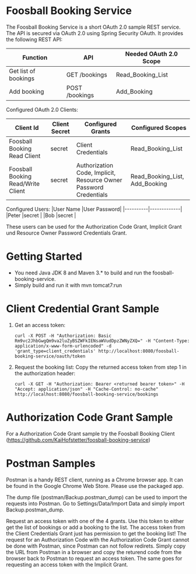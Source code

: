 Foosball Booking Service
========================
The Foosball Booking Service is a short OAuth 2.0 sample REST service.
The API is secured via OAuth 2.0 using Spring Security OAuth.
It provides the following REST API:

|Function             |API                         |Needed OAuth 2.0 Scope |
|---------------------|----------------------------|-----------------------|
|Get list of bookings |GET /bookings               |Read_Booking_List      |
|Add booking          |POST /bookings              |Add_Booking            |

Configured OAuth 2.0 Clients:

|Client Id                          |Client Secret |Configured Grants  |Configured Scopes              |
|-----------------------------------|--------------|-------------------|-------------------------------|
|Foosball Booking Read Client       |secret        |Client Credentials |Read_Booking_List              |
|Foosball Booking Read/Write Client |secret        |Authorization Code, Implicit, Resource Owner Password Credentials |Read_Booking_List, Add_Booking |

Configured Users:
|User Name |User Password|
|----------|-------------|
|Peter     |secret       |
|Bob       |secret       |

These users can be used for the Authorization Code Grant, Implicit Grant und Resource Owner Password Credentials Grant.

Getting Started 
===============
* You need Java JDK 8 and Maven 3.* to build and run the foosball-booking-service. 
* Simply build and run it with mvn tomcat7:run

Client Credential Grant Sample
==============================

1. Get an access token:
   ```HTTP
   curl -X POST -H "Authorization: Basic Rm9vc2JhbGwgQm9va2luZyBSZWFkIENsaWVudDpzZWNyZXQ=" -H "Content-Type:    application/x-www-form-urlencoded" -d 'grant_type=client_credentials' http://localhost:8080/foosball-booking-service/oauth/token
   ```
   
2. Request the booking list:
   Copy the returned access token from step 1 in the authorization header:
   ```HTTP
   curl -X GET -H "Authorization: Bearer <returned bearer token>" -H "Accept: application/json" -H "Cache-Control: no-cache" http://localhost:8080/foosball-booking-service/bookings
   ```

Authorization Code Grant Sample
===============================
For a Authorization Code Grant sample try the Foosball Booking Client (https://github.com/KaiHofstetter/foosball-booking-service)

Postman Samples
===============
Postman is a handy REST client, running as a Chrome browser app. It can be found in the Google Chrome Web Store. Please use the packaged app.

The dump file (postman/Backup.postman_dump) can be used to import the requests into Postman. Go to Settings/Data/Import Data and simply import Backup.postman_dump.

Request an access token with one of the 4 grants. Use this token to either get the list of bookings or add a booking to the list. The access token from the Client Credentials Grant just has permission to get the booking list! The request for an Authorization Code with the Authorization Code Grant cannot be done with Postman, since Postman can not follow redirets. Simply copy the URL from Postman in a browser and copy the returend code from the browser back to Postman to request an access token. The same goes for requesting an access token with the Implicit Grant.  




 

